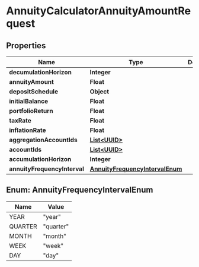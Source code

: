 
# AnnuityCalculatorAnnuityAmountRequest

## Properties
Name | Type | Description | Notes
------------ | ------------- | ------------- | -------------
**decumulationHorizon** | **Integer** |  | 
**annuityAmount** | **Float** |  |  [optional]
**depositSchedule** | **Object** |  |  [optional]
**initialBalance** | **Float** |  |  [optional]
**portfolioReturn** | **Float** |  | 
**taxRate** | **Float** |  |  [optional]
**inflationRate** | **Float** |  |  [optional]
**aggregationAccountIds** | [**List&lt;UUID&gt;**](UUID.md) |  |  [optional]
**accountIds** | [**List&lt;UUID&gt;**](UUID.md) |  |  [optional]
**accumulationHorizon** | **Integer** |  | 
**annuityFrequencyInterval** | [**AnnuityFrequencyIntervalEnum**](#AnnuityFrequencyIntervalEnum) |  |  [optional]


<a name="AnnuityFrequencyIntervalEnum"></a>
## Enum: AnnuityFrequencyIntervalEnum
Name | Value
---- | -----
YEAR | &quot;year&quot;
QUARTER | &quot;quarter&quot;
MONTH | &quot;month&quot;
WEEK | &quot;week&quot;
DAY | &quot;day&quot;



